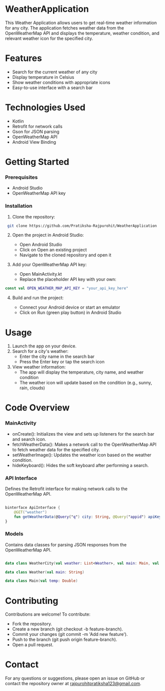 # WeatherApplication
This Weather Application allows users to get real-time weather information for any city. The application fetches weather data from the OpenWeatherMap API and displays the temperature, weather condition, and relevant weather icon for the specified city.
# Features
* Search for the current weather of any city
* Display temperature in Celsius
* Show weather conditions with appropriate icons
* Easy-to-use interface with a search bar
# Technologies Used
* Kotlin
* Retrofit for network calls
* Gson for JSON parsing
* OpenWeatherMap API
* Android View Binding
# Getting Started
### Prerequisites
* Android Studio
* OpenWeatherMap API key
### Installation
1. Clone the repository:
 ``` bash
  git clone https://github.com/Pratiksha-Rajpurohit/WeatherApplication
   ```
  
  
2. Open the project in Android Studio:

    - Open Android Studio
    - Click on Open an existing project
    - Navigate to the cloned repository and open it
  
3. Add your OpenWeatherMap API key:
    - Open MainActivity.kt
    - Replace the placeholder API key with your own:

``` kotlin
const val OPEN_WEATHER_MAP_API_KEY = "your_api_key_here" 
```
4. Build and run the project:

    - Connect your Android device or start an emulator
    - Click on Run (green play button) in Android Studio
      
# Usage
1. Launch the app on your device.
2. Search for a city's weather:
    - Enter the city name in the search bar
    -  Press the Enter key or tap the search icon
4. View weather information:
     - The app will display the temperature, city name, and weather condition
     - The weather icon will update based on the condition (e.g., sunny, rain, clouds)
# Code Overview
### MainActivity
* onCreate(): Initializes the view and sets up listeners for the search bar and search icon.
* fetchWeatherData(): Makes a network call to the OpenWeatherMap API to fetch weather data for the specified city.
* setWeatherImage(): Updates the weather icon based on the weather condition.
* hideKeyboard(): Hides the soft keyboard after performing a search.
### API Interface
Defines the Retrofit interface for making network calls to the OpenWeatherMap API.

``` kotlin 
 
binterface ApiInterface {
    @GET("weather")
    fun getWeatherData(@Query("q") city: String, @Query("appid") apiKey: String): Call<WeatherCity>
}
```

### Models
Contains data classes for parsing JSON responses from the OpenWeatherMap API.

``` kotlin

data class WeatherCity(val weather: List<Weather>, val main: Main, val name: String) 

data class Weather(val main: String)

data class Main(val temp: Double) 
```

# Contributing
Contributions are welcome! To contribute:

* Fork the repository.
* Create a new branch (git checkout -b feature-branch).
* Commit your changes (git commit -m 'Add new feature').
* Push to the branch (git push origin feature-branch).
* Open a pull request.
# Contact
For any questions or suggestions, please open an issue on GitHub or contact the repository owner at rajpurohitpratiksha123@gmail.com.
